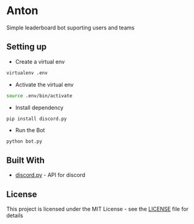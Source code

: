 # Anton
Simple leaderboard bot suporting users and teams

## Setting up
* Create a virtual env
```bash
virtualenv .env
```

* Activate the virtual env
```bash
source .env/bin/activate
```

* Install dependency
```bash
pip install discord.py
```

* Run the Bot
```
python bot.py
```

## Built With
* [discord.py](https://github.com/Rapptz/discord.py) - API for discord

## License

This project is licensed under the MIT License - see the [LICENSE](LICENSE) file for details
